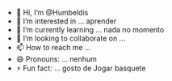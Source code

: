 - 👋 Hi, I’m @Humbeldis
- 👀 I’m interested in ... aprender 
- 🌱 I’m currently learning ... nada no momento 
- 💞️ I’m looking to collaborate on ...
- 📫 How to reach me ...
- 😄 Pronouns: ... nenhum 
- ⚡ Fun fact: ... gosto de Jogar basquete 

<!---
Humbeldis/Humbeldis is a ✨ special ✨ repository because its `README.md` (this file) appears on your GitHub profile.
You can click the Preview link to take a look at your changes.
--->
